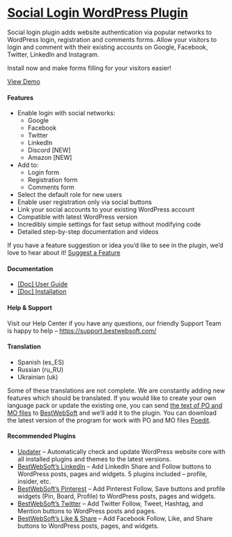 <a href="https://bestwebsoft.com/products/wordpress/plugins/social-login/" target=_blank>Social Login WordPress Plugin</a>
========================

<p>Social login plugin adds website authentication via popular networks to WordPress login, registration and comments forms. Allow your visitors to login and comment with their existing accounts on Google, Facebook, Twitter, LinkedIn and Instagram.</p>
<p>Install now and make forms filling for your visitors easier!</p>
<p><a href="https://bestwebsoft.com/demo-social-login/?ref=readme" rel="nofollow ugc">View Demo</a></p>
<h4>Features</h4>
<ul>
<li>Enable login with social networks:
<ul>
<li>Google</li>
<li>Facebook</li>
<li>Twitter</li>
<li>LinkedIn</li>
<li>Discord [NEW]</li>
<li>Amazon [NEW]</li>
</ul>
</li>
<li>Add to:
<ul>
<li>Login form</li>
<li>Registration form</li>
<li>Comments form</li>
</ul>
</li>
<li>Select the default role for new users</li>
<li>Enable user registration only via social buttons</li>
<li>Link your social accounts to your existing WordPress account</li>
<li>Compatible with latest WordPress version</li>
<li>Incredibly simple settings for fast setup without modifying code</li>
<li>Detailed step-by-step documentation and videos</li>
</ul>
<p>If you have a feature suggestion or idea you&#8217;d like to see in the plugin, we&#8217;d love to hear about it! <a href="https://support.bestwebsoft.com/hc/en-us/requests/new" rel="nofollow ugc">Suggest a Feature</a></p>
<h4>Documentation</h4>
<ul>
<li><a href="https://docs.google.com/document/d/1aDmpnAHYUmJWo0ebp-UEx0boZ_1P_wnQipazGoiMsyM/" rel="nofollow ugc">[Doc] User Guide</a></li>
<li><a href="https://docs.google.com/document/d/1-hvn6WRvWnOqj5v5pLUk7Awyu87lq5B_dO-Tv-MC9JQ/" rel="nofollow ugc">[Doc] Installation</a></li>
</ul>
<h4>Help &amp; Support</h4>
<p>Visit our Help Center if you have any questions, our friendly Support Team is happy to help &#8211; <a href="https://support.bestwebsoft.com/" rel="nofollow ugc">https://support.bestwebsoft.com/</a></p>
<h4>Translation</h4>
<ul>
<li>Spanish (es_ES)</li>
<li>Russian (ru_RU)</li>
<li>Ukrainian (uk)</li>
</ul>
<p>Some of these translations are not complete. We are constantly adding new features which should be translated. If you would like to create your own language pack or update the existing one, you can send <a href="https://codex.wordpress.org/Translating_WordPress" rel="nofollow ugc">the text of PO and MO files</a> to <a href="https://support.bestwebsoft.com/hc/en-us/requests/new" rel="nofollow ugc">BestWebSoft</a> and we&#8217;ll add it to the plugin. You can download the latest version of the program for work with PO and MO files <a href="http://www.poedit.net/download.php" rel="nofollow ugc">Poedit</a>.</p>
<h4>Recommended Plugins</h4>
<ul>
<li><a href="https://bestwebsoft.com/products/wordpress/plugins/updater/?k=9456e33f48ae2ccb14bcca845086399d" rel="nofollow ugc">Updater</a> &#8211; Automatically check and update WordPress website core with all installed plugins and themes to the latest versions.</li>
<li><a href="https://bestwebsoft.com/products/wordpress/plugins/linkedin/?k=fd63f141dd7954e625f68d684c0aee7c" rel="nofollow ugc">BestWebSoft&#8217;s LinkedIn</a> &#8211; Add LinkedIn Share and Follow buttons to WordPress posts, pages and widgets. 5 plugins included – profile, insider, etc.</li>
<li><a href="https://bestwebsoft.com/products/wordpress/plugins/pinterest/?k=115b7e72549acfa247b637d0040fdcae" rel="nofollow ugc">BestWebSoft&#8217;s Pinterest</a> &#8211; Add Pinterest Follow, Save buttons and profile widgets (Pin, Board, Profile) to WordPress posts, pages and widgets.</li>
<li><a href="https://bestwebsoft.com/products/wordpress/plugins/twitter/?k=9dd47e185976cb75279eae306663689c" rel="nofollow ugc">BestWebSoft&#8217;s Twitter</a> &#8211; Add Twitter Follow, Tweet, Hashtag, and Mention buttons to WordPress posts and pages.</li>
<li><a href="https://bestwebsoft.com/products/wordpress/plugins/facebook-like-button/?k=26157e2f3eddedd08bcc065dc0e957a8" rel="nofollow ugc">BestWebSoft&#8217;s Like &amp; Share</a> &#8211; Add Facebook Follow, Like, and Share buttons to WordPress posts, pages, and widgets.</li>
</ul>
